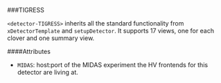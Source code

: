 ###TIGRESS

`<detector-TIGRESS>` inherits all the standard functionality from `xDetectorTemplate` and `setupDetector`.  It supports 17 views, one for each clover and one summary view.

####Attributes
 - `MIDAS`: host:port of the MIDAS experiment the HV frontends for this detector are living at.
